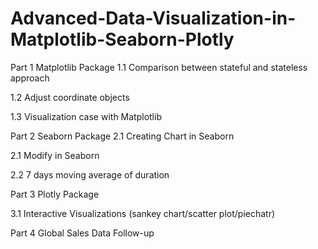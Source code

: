 # Advanced-Data-Visualization-in-Matplotlib-Seaborn-Plotly
Part 1 Matplotlib Package
1.1 Comparison between stateful and stateless approach

1.2 Adjust coordinate objects

1.3 Visualization case with Matplotlib

Part 2 Seaborn Package
2.1 Creating Chart in Seaborn

2.1 Modify in Seaborn

2.2 7 days moving average of duration

Part 3 Plotly Package

3.1 Interactive Visualizations (sankey chart/scatter plot/piechatr)

Part 4 Global Sales Data Follow-up





